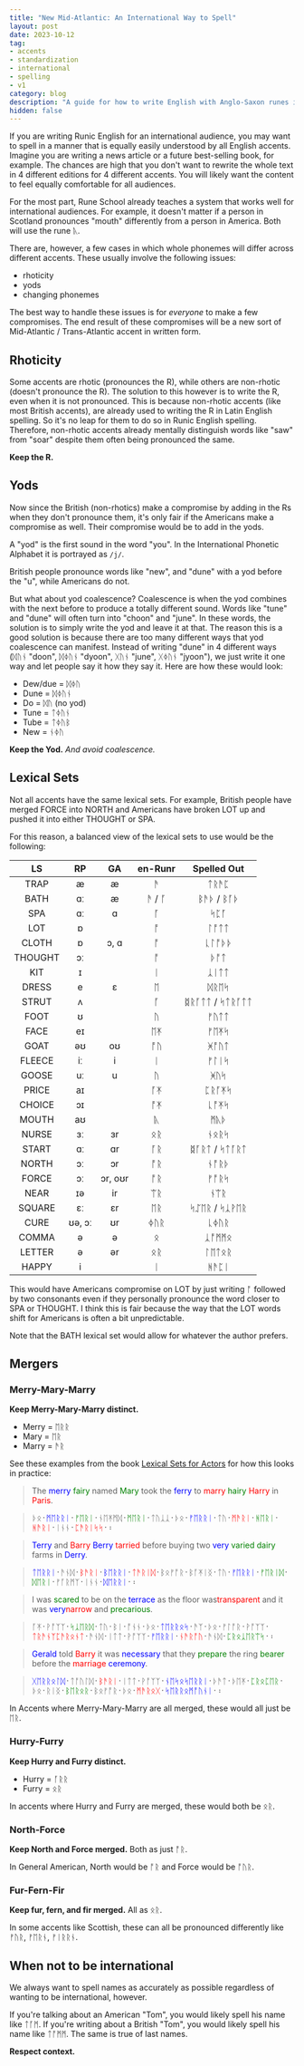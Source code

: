 ```yaml
---
title: "New Mid-Atlantic: An International Way to Spell"
layout: post
date: 2023-10-12
tag:
- accents
- standardization
- international
- spelling
- v1
category: blog
description: "A guide for how to write English with Anglo-Saxon runes in the most International way, creating a kind of mid-atlantic accent in writing."
hidden: false
---
```


If you are writing Runic English for an international audience, you may want to spell in a manner that is equally easily understood by all English accents. Imagine you are writing a news article or a future best-selling book, for example. The chances are high that you don't want to rewrite the whole text in 4 different editions for 4 different accents. You will likely want the content to feel equally comfortable for all audiences.

For the most part, Rune School already teaches a system that works well for international audiences. For example, it doesn't matter if a person in Scotland pronounces "mouth" differently from a person in America. Both will use the rune ᚣ.

There are, however, a few cases in which whole phonemes will differ across different accents. These usually involve the following issues:

- rhoticity
- yods
- changing phonemes

The best way to handle these issues is for *everyone* to make a few compromises. The end result of these compromises will be a new sort of Mid-Atlantic / Trans-Atlantic accent in written form.

## Rhoticity

Some accents are rhotic (pronounces the R), while others are non-rhotic (doesn't pronounce the R). The solution to this however is to write the R, even when it is not pronounced. This is because non-rhotic accents (like most British accents), are already used to writing the R in Latin English spelling. So it's no leap for them to do so in Runic English spelling. Therefore, non-rhotic accents already mentally distinguish words like "saw" from "soar" despite them often being pronounced the same.

**Keep the R.**

## Yods

Now since the British (non-rhotics) make a compromise by adding in the Rs when they don't pronounce them, it's only fair if the Americans make a compromise as well. Their compromise would be to add in the yods.

A "yod" is the first sound in the word "you". In the International Phonetic Alphabet it is portrayed as `/j/`.

British people pronounce words like "new", and "dune" with a yod before the "u", while Americans do not. 

But what about yod coalescence? Coalescence is when the yod combines with the next before to produce a totally different sound. Words like "tune" and "dune" will often turn into "choon" and "june". In these words, the solution is to simply write the yod and leave it at that. The reason this is a good solution is because there are too many different ways that yod coalescence can manifest. Instead of writing "dune" in 4 different ways (ᛞᚢᚾ "doon", ᛞᛄᚢᚾ "dyoon", ᚷᚢᚾ "june", ᚷᛄᚢᚾ "jyoon"), we just write it one way and let people say it how they say it. Here are how these would look:

- Dew/due = ᛞᛄᚢ
- Dune = ᛞᛄᚢᚾ
- Do = ᛞᚢ (no yod)
- Tune = ᛏᛄᚢᚾ
- Tube = ᛏᛄᚢᛒ
- New = ᚾᛄᚢ

**Keep the Yod.** *And avoid coalescence.*

## Lexical Sets

Not all accents have the same lexical sets. For example, British people have merged FORCE into NORTH and Americans have broken LOT up and pushed it into either THOUGHT or SPA.

For this reason, a balanced view of the lexical sets to use would be the following:

|    LS   |   RP   |    GA   | en-Runr |   Spelled Out  |
|:-------:|:------:|:-------:|:-------:|:--------------:|
|   TRAP  |    æ   |    æ    | ᚫ       | ᛏᚱᚫᛈ           |
|   BATH  |   ɑː   |    æ    | ᚫ / ᚪ   | ᛒᚫᚦ / ᛒᚪᚦ      |
|   SPA   |   ɑː   |    ɑ    | ᚪ       | ᛋᛈᚪ           |
|   LOT   |    ɒ   |         | ᚩ       | ᛚᚩᛏᛏ           |
|  CLOTH  |   ɒ    |   ɔ, ɑ  | ᚩ       | ᚳᛚᚩᚦᚦ           |
| THOUGHT |   ɔː   |         | ᚩ       | ᚦᚩᛏ            |
|   KIT   |    ɪ   |         | ᛁ       | ᛣᛁᛏᛏ           |
|  DRESS  |    e   |    ɛ    | ᛖ       | ᛞᚱᛖᛋ          |
|  STRUT  |    ʌ   |         | ᚪ       | ᛥᚱᚪᛏᛏ / ᛋᛏᚱᚪᛏᛏ |
|   FOOT  |    ʊ   |         | ᚢ       | ᚠᚢᛏᛏ           |
|   FACE  |   eɪ   |         | ᛖᛡ      | ᚠᛖᛡᛋ           |
|   GOAT  |   əʊ   |    oʊ   | ᚩᚢ      | ᚸᚩᚢᛏ           |
|  FLEECE |   iː   |    i    | ᛁ       | ᚠᛚᛁᛋ           |
|  GOOSE  |   uː   |    u    | ᚢ      | ᚸᚢᛋ            |
|  PRICE  |   aɪ   |         | ᚪᛡ      | ᛈᚱᚪᛡᛋ          |
|  CHOICE |   ɔɪ   |         | ᚩᛡ      | ᚳᚩᛡᛋ           |
|  MOUTH  |   aʊ   |         | ᚣ       | ᛗᚣᚦ            |
|  NURSE  |   ɜː   |    ɜr   | ᛟᚱ      | ᚾᛟᚱᛋ           |
|  START  |   ɑː   |    ɑr   | ᚪᚱ      | ᛥᚪᚱᛏ / ᛋᛏᚪᚱᛏ   |
|  NORTH  |   ɔː   |    ɔr   | ᚩᚱ      | ᚾᚩᚱᚦ           |
|  FORCE  |   ɔː   | ɔr, oʊr | ᚩᚱ      | ᚠᚩᚱᛋ           |
|   NEAR  |   ɪə   |    ir   | ᛠᚱ      | ᚾᛠᚱ            |
|  SQUARE |   ɛː   |    ɛr   | ᛖᚱ      | ᛋᛢᛖᚱ / ᛋᛣᚹᛖᚱ   |
|   CURE  | ʊə, ɔː |    ʊr   | ᛄᚢᚱ     | ᚳᛄᚢᚱ          |
|  COMMA  |    ə   |    ə    | ᛟ       | ᛣᚩᛗᛗᛟ           |
|  LETTER |    ə   |    ər   | ᛟᚱ     | ᛚᛖᛏᛟᚱ          |
|  HAPPY  |    i   |         | ᛁ       | ᚻᚫᛈᛁ           |

This would have Americans compromise on LOT by just writing ᚩ followed by two consonants even if they personally pronounce the word closer to SPA or THOUGHT. I think this is fair because the way that the LOT words shift for Americans is often a bit unpredictable.

Note that the BATH lexical set would allow for whatever the author prefers.

## Mergers

### Merry-Mary-Marry

**Keep Merry-Mary-Marry distinct.**

- Merry = ᛖᚱᚱ
- Mary = ᛖᚱ
- Marry = ᚫᚱ

See these examples from the book [Lexical Sets for Actors](https://ecampusontario.pressbooks.pub/lexicalsets/chapter/2-dress-lexical-set/#mergers) for how this looks in practice:

> The <span style="color:blue">merry</span> <span style="color:green">fairy</span> named <span style="color:green">Mary</span> took the <span style="color:blue">ferry</span> to <span style="color:red">marry</span> <span style="color:green">hairy</span> <span style="color:red">Harry</span> in <span style="color:red">Paris</span>.

> ᚦᛟ᛫<span style="color:blue">​ᛗᛖᚱᚱᛁ</span>᛫<span style="color:green">​ᚠᛖᚱᛁ</span>᛫​ᚾᛖᛡᛗᛞ᛫<span style="color:green">​ᛗᛖᚱᛁ</span>᛫​ᛏᚢᛣᛣ᛫​ᚦᛟ᛫<span style="color:blue">​ᚠᛖᚱᚱᛁ</span>᛫​ᛏᚢ᛫<span style="color:red">​ᛗᚫᚱᛁ</span>᛫<span style="color:green">​ᚻᛖᚱᛁ</span>᛫<span style="color:red">​ᚻᚫᚱᛁ</span>᛫​ᛁᚾᚾ᛫<span style="color:red">​ᛈᚫᚱᛁᛋᛋ</span>᛫​᛬​

> <span style="color:blue">Terry</span> and <span style="color:red">Barry</span> <span style="color:blue">Berry</span> <span style="color:red">tarried</span> before buying two <span style="color:blue">very</span> <span style="color:green">varied</span> <span style="color:green">dairy</span> farms in <span style="color:blue">Derry</span>.

> <span style="color:blue">ᛏᛖᚱᚱᛁ</span>᛫​ᚫᚾᛞ᛫<span style="color:red">​ᛒᚫᚱᛁ</span>᛫<span style="color:blue">​ᛒᛖᚱᚱᛁ</span>᛫<span style="color:red">​ᛏᚫᚱᛁᛞ</span>᛫​ᛒᛟᚠᚩᚱ᛫​ᛒᚪᛡᛁᛝ᛫​ᛏᚢ᛫​<span style="color:blue">ᚠᛖᚱᚱᛁ</span>᛫<span style="color:green">​ᚠᛖᚱᛁᛞ</span>᛫<span style="color:green">​ᛞᛖᚱᛁ</span>᛫​ᚠᚪᚱᛗᛉ᛫​ᛁᚾᚾ᛫<span style="color:blue">​ᛞᛖᚱᚱᛁ</span>᛫​᛬​

> I was <span style="color:green">scared</span> to be on the <span style="color:blue">terrace</span> as the floor was ​<span style="color:red">transparent</span> and it was <span style="color:blue">very</span> ​<span style="color:red">narrow</span> and <span style="color:green">precarious</span>.

> ᚪᛡ᛫​ᚹᚩᛉᛉ᛫<span style="color:green">​ᛋᛣᛖᚱᛞ</span>᛫​ᛏᚢ᛫​ᛒᛁ᛫​ᚩᚾᚾ᛫​ᚦᛟ᛫<span style="color:blue">​ᛏᛖᚱᚱᛟᛋ</span>᛫​ᚫᛉ᛫​ᚦᛟ᛫​ᚠᛚᚩᚱ᛫​ᚹᚩᛉᛉ᛫​<span style="color:red">ᛏᚱᚫᚾᛉᛈᚫᚱᛟᚾᛏ</span>᛫​ᚫᚾᛞ᛫​ᛁᛏᛏ᛫​ᚹᚩᛉᛉ᛫<span style="color:blue">​ᚠᛖᚱᚱᛁ</span>᛫​<span style="color:red">ᚾᚫᚱᚩᚢ</span>᛫​ᚫᚾᛞ᛫<span style="color:green">​ᛈᚱᛟᛣᛖᚱᛠᛋ</span>᛫​᛬​

> <span style="color:blue">Gerald</span> told <span style="color:red">Barry</span> it was <span style="color:blue">necessary</span> that they <span style="color:green">prepare</span> the ring <span style="color:green">bearer</span> before the <span style="color:red">marriage</span> <span style="color:blue">ceremony</span>.

> <span style="color:blue">ᚷᛖᚱᚱᛟᛚᛞ</span>᛫​ᛏᚩᚢᛚᛞ᛫<span style="color:red">​ᛒᚫᚱᛁ</span>᛫​ᛁᛏᛏ᛫​ᚹᚩᛉᛉ᛫<span style="color:blue">​ᚾᛖᛋᛟᛋᛖᚱᚱᛁ</span>᛫​ᚦᚫᛏ᛫​ᚦᛖᛡ᛫​<span style="color:green">ᛈᚱᛟᛈᛖᚱ</span>᛫​ᚦᛟ᛫​ᚱᛁᛝ᛫<span style="color:green">​ᛒᛖᚱᛟᚱ</span>᛫​ᛒᛟᚠᚩᚱ᛫​ᚦᛟ᛫<span style="color:red">​ᛗᚫᚱᛟᚷ</span>᛫<span style="color:blue">​ᛋᛖᚱᚱᛟᛗᚩᚢᚾᛁ</span>᛫​᛬​

In Accents where Merry-Mary-Marry are all merged, these would all just be ᛖᚱ.

### Hurry-Furry

**Keep Hurry and Furry distinct.**

- Hurry = ᚪᚱᚱ
- Furry = ᛟᚱ

In accents where Hurry and Furry are merged, these would both be ᛟᚱ.

### North-Force

**Keep North and Force merged.** Both as just ᚩᚱ.

In General American, North would be ᚩᚱ and Force would be ᚩᚢᚱ.

### Fur-Fern-Fir

**Keep fur, fern, and fir merged.** All as ᛟᚱ.

In some accents like Scottish, these can all be pronounced differently like ​ᚠᚢᚱ, ​ᚠᛖᚱᚾ, ​ᚠᛁᚱᚱᚾ. 

## When not to be international

We always want to spell names as accurately as possible regardless of wanting to be international, however. 

If you're talking about an American "Tom", you would likely spell his name like ᛏᚪᛗ. If you're writing about a British "Tom", you would likely spell his name like ᛏᚩᛗᛗ. The same is true of last names.

**Respect context.**
